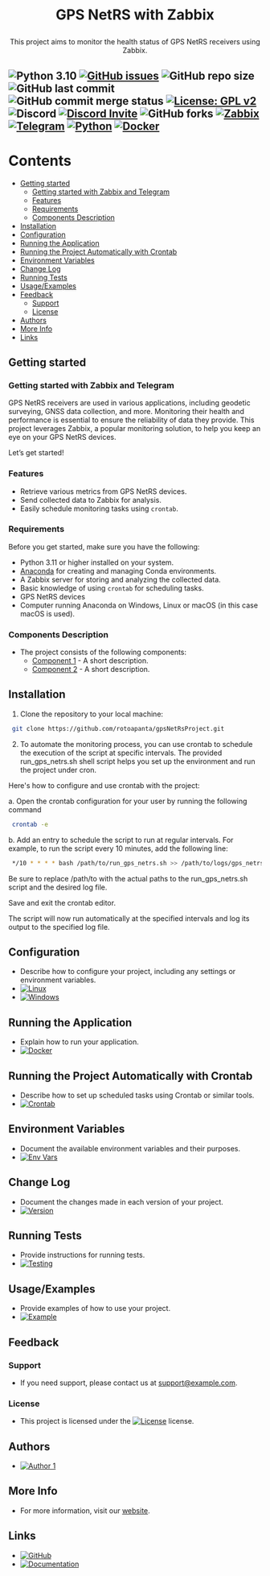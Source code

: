 # <p align="center">GPS NetRS with Zabbix

<p align="center">This project aims to monitor the health status of GPS NetRS receivers using Zabbix.</p>

##

![Python 3.10](https://img.shields.io/badge/Python-3.10-blue.svg)
[![GitHub issues](https://img.shields.io/github/issues/rotoapanta/botZabbixPackage)](https://github.com/rotoapanta/botZabbixPackage/issues)
![GitHub repo size](https://img.shields.io/github/repo-size/rotoapanta/botZabbixPackage)
![GitHub last commit](https://img.shields.io/github/last-commit/rotoapanta/botZabbixPackage)
![GitHub commit merge status](https://img.shields.io/github/commit-status/rotoapanta/botZabbixPackage/master/d8b7bfe)
[![License: GPL v2](https://img.shields.io/badge/License-GPL%20v2-blue.svg)](https://www.gnu.org/licenses/gpl-2.0)
![Discord](https://img.shields.io/discord/996422496842694726)
[![Discord Invite](https://img.shields.io/badge/discord-join%20now-green)](https://discord.gg/Gs9b3HFd)
![GitHub forks](https://img.shields.io/github/forks/rotoapanta/botZabbixPackage?style=social)
[![Zabbix](https://img.shields.io/badge/Zabbix-4.6-orange)](https://www.zabbix.com/)
[![Telegram](https://img.shields.io/badge/Telegram-Bot-blue)](https://core.telegram.org/bots)
[![Python](https://img.shields.io/badge/Python-3.11-brightgreen)](https://www.python.org/)
[![Docker](https://img.shields.io/badge/Docker-No-brightgreen)](https://www.docker.com/)
- 
# Contents

- [Getting started](#getting-started)
  - [Getting started with Zabbix and Telegram](#getting-started-with-zabbix-and-telegram)
  - [Features](#features)
  - [Requirements](#requirements)
  - [Components Description](#components-description)
- [Installation](#installation)
- [Configuration](#configuration)
- [Running the Application](#running-the-application)
- [Running the Project Automatically with Crontab](#running-the-project-automatically-with-crontab)
- [Environment Variables](#environment-variables)
- [Change Log](#change-log)
- [Running Tests](#running-tests)
- [Usage/Examples](#usage-examples)
- [Feedback](#feedback)
  - [Support](#support)
  - [License](#license)
- [Authors](#authors)
- [More Info](#more-info)
- [Links](#links)

## Getting started

### Getting started with Zabbix and Telegram

GPS NetRS receivers are used in various applications, including geodetic surveying, GNSS data collection, and more. Monitoring their health and performance is essential to ensure the reliability of data they provide. This project leverages Zabbix, a popular monitoring solution, to help you keep an eye on your GPS NetRS devices.

Let’s get started!

### Features

- Retrieve various metrics from GPS NetRS devices.
- Send collected data to Zabbix for analysis.
- Easily schedule monitoring tasks using `crontab`.

### Requirements

Before you get started, make sure you have the following:

- Python 3.11 or higher installed on your system.
- [Anaconda](https://www.anaconda.com/) for creating and managing Conda environments.
- A Zabbix server for storing and analyzing the collected data.
- Basic knowledge of using `crontab` for scheduling tasks.
- GPS NetRS devices
- Computer running Anaconda on Windows, Linux or macOS (in this case macOS is used).

### Components Description

- The project consists of the following components:
  - [Component 1](link_to_component_1) - A short description.
  - [Component 2](link_to_component_2) - A short description.

## Installation

1. Clone the repository to your local machine:

  ```bash
   git clone https://github.com/rotoapanta/gpsNetRsProject.git
  ```
2. To automate the monitoring process, you can use crontab to schedule the execution of the script at specific intervals. The provided run_gps_netrs.sh shell script helps you set up the environment and run the project under cron. 

Here's how to configure and use crontab with the project:

  a. Open the crontab configuration for your user by running the following command

  ```bash
   crontab -e
  ```
 b. Add an entry to schedule the script to run at regular intervals. For example, to run the script every 10 minutes, add the following line:
  
  ```bash
   */10 * * * * bash /path/to/run_gps_netrs.sh >> /path/to/logs/gps_netrs.log 2>&1
  ```
Be sure to replace /path/to with the actual paths to the run_gps_netrs.sh script and the desired log file.

Save and exit the crontab editor.

The script will now run automatically at the specified intervals and log its output to the specified log file.

## Configuration

- Describe how to configure your project, including any settings or environment variables.
- [![Linux](https://img.shields.io/badge/Linux-Supported-brightgreen)](https://www.linux.org/)
- [![Windows](https://img.shields.io/badge/Windows-Supported-brightgreen)](https://www.microsoft.com/)

## Running the Application

- Explain how to run your application.
- [![Docker](https://img.shields.io/badge/Docker-Yes-brightgreen)](https://www.docker.com/)

## Running the Project Automatically with Crontab

- Describe how to set up scheduled tasks using Crontab or similar tools.
- [![Crontab](https://img.shields.io/badge/Crontab-Supported-brightgreen)](link_to_crontab)

## Environment Variables

- Document the available environment variables and their purposes.
- [![Env Vars](https://img.shields.io/badge/Environment-Variables-blue)](link_to_env_vars)

## Change Log

- Document the changes made in each version of your project.
- [![Version](https://img.shields.io/badge/Version-1.0-brightgreen)](link_to_changelog)

## Running Tests

- Provide instructions for running tests.
- [![Testing](https://img.shields.io/badge/Testing-Yes-brightgreen)](link_to_tests)

## Usage/Examples

- Provide examples of how to use your project.
- [![Example](https://img.shields.io/badge/Example-Yes-brightgreen)](link_to_examples)

## Feedback

### Support

- If you need support, please contact us at [support@example.com](mailto:support@example.com).

### License

- This project is licensed under the [![License](https://img.shields.io/badge/License-MIT-brightgreen)](link_to_license) license.

## Authors

- [![Author 1](https://img.shields.io/badge/Roberto%20-Toapanta-brightgreen)](link_to_author1)

## More Info

- For more information, visit our [website](link_to_website).

## Links

- [![GitHub](https://img.shields.io/badge/GitHub-Project-brightgreen)](link_to_github)
- [![Documentation](https://img.shields.io/badge/Documentation-Read%20Now-blue)](link_to_docs)
